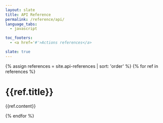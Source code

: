 ```yaml
---
layout: slate
title: API Reference
permalink: /reference/api/
language_tabs:
  - javascript

toc_footers:
  - <a href='#'>Actions references</a>

slate: true
---
```

{% assign references = site.api-references | sort: 'order' %}
{% for ref in references %}
# {{ref.title}}

{{ref.content}}

{% endfor %}
